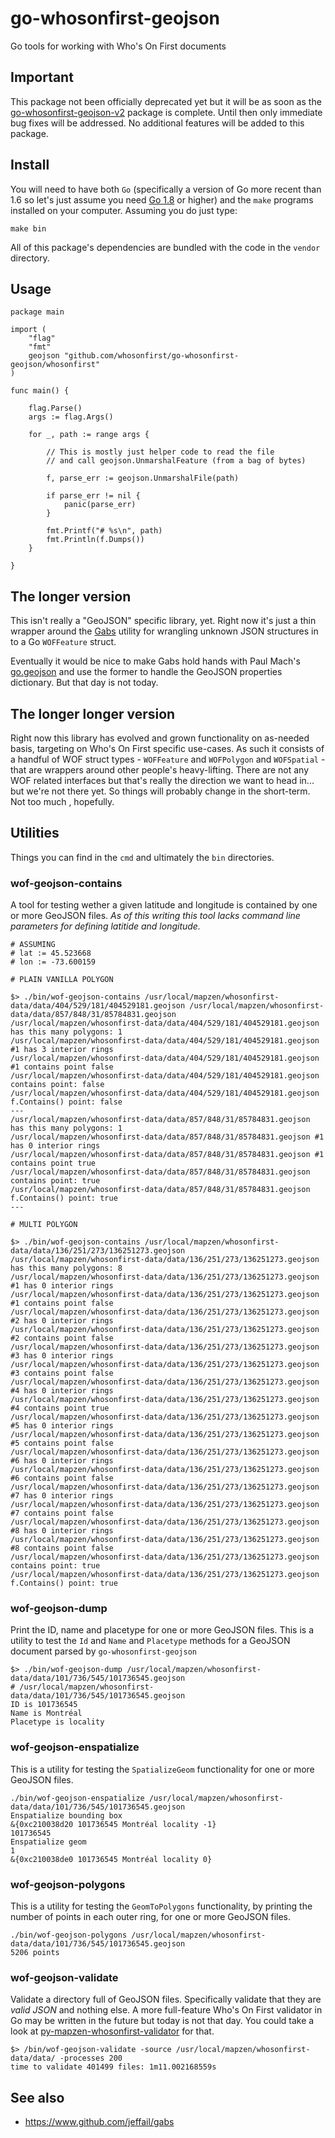 # go-whosonfirst-geojson

Go tools for working with Who's On First documents

## Important

This package not been officially deprecated yet but it will be as soon as the [go-whosonfirst-geojson-v2](https://github.com/whosonfirst/go-whosonfirst-geojson-v2) package is complete. Until then only immediate bug fixes will be addressed. No additional features will be added to this package.

## Install

You will need to have both `Go` (specifically a version of Go more recent than 1.6 so let's just assume you need [Go 1.8](https://golang.org/dl/) or higher) and the `make` programs installed on your computer. Assuming you do just type:

```
make bin
```

All of this package's dependencies are bundled with the code in the `vendor` directory.


## Usage

```
package main

import (
	"flag"
	"fmt"
	geojson "github.com/whosonfirst/go-whosonfirst-geojson/whosonfirst"
)

func main() {

	flag.Parse()
	args := flag.Args()

	for _, path := range args {

		// This is mostly just helper code to read the file
		// and call geojson.UnmarshalFeature (from a bag of bytes)

		f, parse_err := geojson.UnmarshalFile(path)

		if parse_err != nil {
			panic(parse_err)
		}

		fmt.Printf("# %s\n", path)
		fmt.Println(f.Dumps())
	}

}
```

## The longer version

This isn't really a "GeoJSON" specific library, yet. Right now it's just a thin wrapper around the [Gabs](https://github.com/jeffail/gabs) utility for wrangling unknown JSON structures in to a Go `WOFFeature` struct.

Eventually it would be nice to make Gabs hold hands with Paul Mach's [go.geojson](https://github.com/paulmach/go.geojson) and use the former to handle the GeoJSON properties dictionary. But that day is not today.

## The longer longer version

Right now this library has evolved and grown functionality on as-needed basis, targeting on Who's On First specific use-cases. As such it consists of a handful of WOF struct types - `WOFFeature` and `WOFPolygon` and `WOFSpatial` - that are wrappers around other people's heavy-lifting. There are not any WOF related interfaces but that's really the direction we want to head in... but we're not there yet. So things will probably change in the short-term. Not too much , hopefully.

## Utilities

Things you can find in the `cmd` and ultimately the `bin` directories.

### wof-geojson-contains

A tool for testing wether a given latitude and longitude is contained by one or more GeoJSON files. _As of this writing this tool lacks command line parameters for defining latitide and longitude._

```
# ASSUMING
# lat := 45.523668
# lon := -73.600159

# PLAIN VANILLA POLYGON

$> ./bin/wof-geojson-contains /usr/local/mapzen/whosonfirst-data/data/404/529/181/404529181.geojson /usr/local/mapzen/whosonfirst-data/data/857/848/31/85784831.geojson
/usr/local/mapzen/whosonfirst-data/data/404/529/181/404529181.geojson has this many polygons: 1
/usr/local/mapzen/whosonfirst-data/data/404/529/181/404529181.geojson #1 has 3 interior rings
/usr/local/mapzen/whosonfirst-data/data/404/529/181/404529181.geojson #1 contains point false
/usr/local/mapzen/whosonfirst-data/data/404/529/181/404529181.geojson contains point: false
/usr/local/mapzen/whosonfirst-data/data/404/529/181/404529181.geojson f.Contains() point: false
---
/usr/local/mapzen/whosonfirst-data/data/857/848/31/85784831.geojson has this many polygons: 1
/usr/local/mapzen/whosonfirst-data/data/857/848/31/85784831.geojson #1 has 0 interior rings
/usr/local/mapzen/whosonfirst-data/data/857/848/31/85784831.geojson #1 contains point true
/usr/local/mapzen/whosonfirst-data/data/857/848/31/85784831.geojson contains point: true
/usr/local/mapzen/whosonfirst-data/data/857/848/31/85784831.geojson f.Contains() point: true
---

# MULTI POLYGON

$> ./bin/wof-geojson-contains /usr/local/mapzen/whosonfirst-data/data/136/251/273/136251273.geojson
/usr/local/mapzen/whosonfirst-data/data/136/251/273/136251273.geojson has this many polygons: 8
/usr/local/mapzen/whosonfirst-data/data/136/251/273/136251273.geojson #1 has 0 interior rings
/usr/local/mapzen/whosonfirst-data/data/136/251/273/136251273.geojson #1 contains point false
/usr/local/mapzen/whosonfirst-data/data/136/251/273/136251273.geojson #2 has 0 interior rings
/usr/local/mapzen/whosonfirst-data/data/136/251/273/136251273.geojson #2 contains point false
/usr/local/mapzen/whosonfirst-data/data/136/251/273/136251273.geojson #3 has 0 interior rings
/usr/local/mapzen/whosonfirst-data/data/136/251/273/136251273.geojson #3 contains point false
/usr/local/mapzen/whosonfirst-data/data/136/251/273/136251273.geojson #4 has 0 interior rings
/usr/local/mapzen/whosonfirst-data/data/136/251/273/136251273.geojson #4 contains point true
/usr/local/mapzen/whosonfirst-data/data/136/251/273/136251273.geojson #5 has 0 interior rings
/usr/local/mapzen/whosonfirst-data/data/136/251/273/136251273.geojson #5 contains point false
/usr/local/mapzen/whosonfirst-data/data/136/251/273/136251273.geojson #6 has 0 interior rings
/usr/local/mapzen/whosonfirst-data/data/136/251/273/136251273.geojson #6 contains point false
/usr/local/mapzen/whosonfirst-data/data/136/251/273/136251273.geojson #7 has 0 interior rings
/usr/local/mapzen/whosonfirst-data/data/136/251/273/136251273.geojson #7 contains point false
/usr/local/mapzen/whosonfirst-data/data/136/251/273/136251273.geojson #8 has 0 interior rings
/usr/local/mapzen/whosonfirst-data/data/136/251/273/136251273.geojson #8 contains point false
/usr/local/mapzen/whosonfirst-data/data/136/251/273/136251273.geojson contains point: true
/usr/local/mapzen/whosonfirst-data/data/136/251/273/136251273.geojson f.Contains() point: true
```

### wof-geojson-dump

Print the ID, name and placetype for one or more GeoJSON files. This is a utility to test the `Id` and `Name` and `Placetype` methods for a GeoJSON document parsed by `go-whosonfirst-geojson`

```
$> ./bin/wof-geojson-dump /usr/local/mapzen/whosonfirst-data/data/101/736/545/101736545.geojson
# /usr/local/mapzen/whosonfirst-data/data/101/736/545/101736545.geojson
ID is 101736545
Name is Montréal
Placetype is locality
```

### wof-geojson-enspatialize

This is a utility for testing the `SpatializeGeom` functionality for one or more GeoJSON files.

```
./bin/wof-geojson-enspatialize /usr/local/mapzen/whosonfirst-data/data/101/736/545/101736545.geojson
Enspatialize bounding box
&{0xc210038d20 101736545 Montréal locality -1}
101736545
Enspatialize geom
1
&{0xc210038de0 101736545 Montréal locality 0}
```

### wof-geojson-polygons

This is a utility for testing the `GeomToPolygons` functionality, by printing the number of points in each outer ring, for one or more GeoJSON files.

```
./bin/wof-geojson-polygons /usr/local/mapzen/whosonfirst-data/data/101/736/545/101736545.geojson
5206 points
```

### wof-geojson-validate

Validate a directory full of GeoJSON files. Specifically validate that they are _valid JSON_ and nothing else. A more full-feature Who's On First validator in Go may be written in the future but today is not that day. You could take a look at [py-mapzen-whosonfirst-validator](https://github.com/whosonfirst/py-mapzen-whosonfirst-validator) for that.

```
$> /bin/wof-geojson-validate -source /usr/local/mapzen/whosonfirst-data/data/ -processes 200
time to validate 401499 files: 1m11.002168559s
```

## See also

* https://www.github.com/jeffail/gabs
